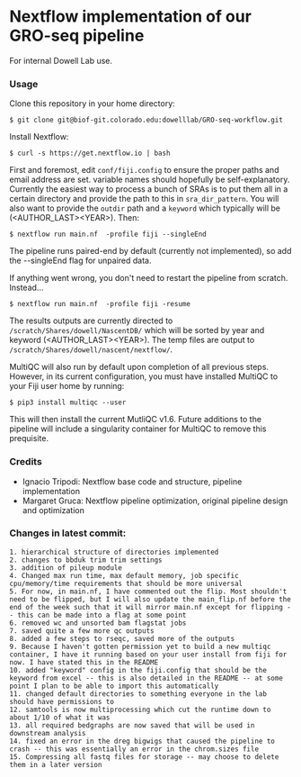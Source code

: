 # Nextflow implementation of our GRO-seq pipeline

For internal Dowell Lab use.

### Usage

Clone this repository in your home directory:

    $ git clone git@biof-git.colorado.edu:dowelllab/GRO-seq-workflow.git

Install Nextflow:

    $ curl -s https://get.nextflow.io | bash

First and foremost, edit `conf/fiji.config` to ensure the proper paths and email address are set. variable names should hopefully be self-explanatory. Currently the easiest way to process a bunch of SRAs is to put them all in a certain directory and provide the path to this in `sra_dir_pattern`. You will also want to provide the `outdir` path and a `keyword` which typically will be (\<AUTHOR_LAST>\<YEAR>). Then:

    $ nextflow run main.nf  -profile fiji --singleEnd
    
The pipeline runs paired-end by default (currently not implemented), so add the --singleEnd flag for unpaired data.

If anything went wrong, you don't need to restart the pipeline from scratch. Instead...

    $ nextflow run main.nf  -profile fiji -resume

The results outputs are currently directed to `/scratch/Shares/dowell/NascentDB/` which will be sorted by year and keyword (\<AUTHOR_LAST>\<YEAR>). The temp files are output to `/scratch/Shares/dowell/nascent/nextflow/`.

MultiQC will also run by default upon completion of all previous steps. However, in its current configuration, you must have installed MultiQC to your Fiji user home by running:

    $ pip3 install multiqc --user
    
This will then install the current MutliQC v1.6. Future additions to the pipeline will include a singularity container for MultiQC to remove this prequisite.

### Credits

* Ignacio Tripodi: Nextflow base code and structure, pipeline implementation
* Margaret Gruca: Nextflow pipeline optimization, original pipeline design and optimization

### Changes in latest commit:

    1. hierarchical structure of directories implemented
    2. changes to bbduk trim trim settings
    3. addition of pileup module
    4. Changed max run time, max default memory, job specific cpu/memory/time requirements that should be more universal
    5. For now, in main.nf, I have commented out the flip. Most shouldn't need to be flipped, but I will also update the main_flip.nf before the end of the week such that it will mirror main.nf except for flipping -- this can be made into a flag at some point
    6. removed wc and unsorted bam flagstat jobs
    7. saved quite a few more qc outputs
    8. added a few steps to rseqc, saved more of the outputs
    9. Because I haven't gotten permission yet to build a new multiqc container, I have it running based on your user install from fiji for now. I have stated this in the README
    10. added "keyword" config in the fiji.config that should be the keyword from excel -- this is also detailed in the README -- at some point I plan to be able to import this automatically
    11. changed default directories to something everyone in the lab should have permissions to
    12. samtools is now multiprocessing which cut the runtime down to about 1/10 of what it was
    13. all required bedgraphs are now saved that will be used in downstream analysis
    14. fixed an error in the dreg bigwigs that caused the pipeline to crash -- this was essentially an error in the chrom.sizes file
    15. Compressing all fastq files for storage -- may choose to delete them in a later version
